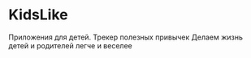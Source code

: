 # KidsLike
Приложения для детей. Трекер полезных привычек
Делаем жизнь детей и родителей легче и веселее
